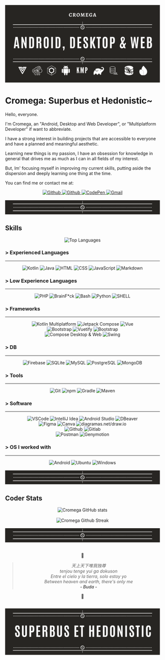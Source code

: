 <div align="center">
  <img src="https://github.com/cromega08/Cromega08/blob/main/imgs/Cromega_Banner.png?raw=true" alt="Cromega Banner"/>
</div>

# Cromega: Superbus et Hedonistic~

Hello, everyone.

I'm Cromega, an "Android, Desktop and Web Developer", or "Multiplatform Developer" if want to abbreviate.

I have a strong interest in building projects that are accessible to everyone and have a planned and meaningful aesthetic.

Learning new things is my passion, I have an obsession for knowledge in general that drives me as much as I can in all fields of my interest.

But, Im' focusing myself in improving my current skills, putting aside the dispersion and deeply learning one thing at the time.

You can find me or contact me at:

<div align="center">
  <a href="https://www.github.com/cromega08" target="_blank" rel="noreferrer">
    <img src="https://img.shields.io/badge/-Github-720404?logo=github&logoColor=000000&color=FFFFFF&labelColor=FFFFFF&style=for-the-badge&logoWidth=50" alt="Github">
  </a>
  <a href="https://www.linkedin.com/in/crjrg/" target="_blank" rel="noreferrer">
    <img src="https://img.shields.io/badge/-LinkedIn-720404?logo=linkedin&logoColor=000000&color=FFFFFF&labelColor=FFFFFF&style=for-the-badge&logoWidth=50" alt="Github">
  </a>
  <a href="https://www.codepen.io/cromega08" target="_blank" rel="noreferrer">
    <img src="https://img.shields.io/badge/-CodePen-720404?logo=codepen&logoColor=000000&color=FFFFFF&labelColor=FFFFFF&style=for-the-badge&logoWidth=50" alt="CodePen">
  </a>
  <a href="mailto:cr.jrg08@gmail.com" target="_blank" rel="noreferrer">
    <img src="https://img.shields.io/badge/-cr.jrg08@gmail.com-720404?logo=gmail&logoColor=000000&color=FFFFFF&labelColor=FFFFFF&style=for-the-badge&logoWidth=50" alt="Gmail">
  </a>
</div>

</br>

<div align="center">
  <img src="https://github.com/cromega08/Cromega08/blob/main/imgs/breakpoint.png?raw=true" alt="Breakpoint"/>
</div>

## Skills

<div align="center">
      <img src="https://github-readme-stats.vercel.app/api/top-langs/?username=cromega08&theme=dark&show_icons=true&hide_border=false&layout=compact" alt="Top Languages">
</div>

### > Experienced Languages 
---

<div align="center">
  <img src="https://img.shields.io/badge/-Kotlin-720404?logo=kotlin&logoColor=000000&color=FFFFFF&labelColor=FFFFFF&style=for-the-badge&logoWidth=50" alt="Kotlin">
  <img src="https://img.shields.io/badge/-Java-720404?logo=openjdk&logoColor=000000&color=FFFFFF&labelColor=FFFFFF&style=for-the-badge&logoWidth=50" alt="Java">
  <img src="https://img.shields.io/badge/-HTML-720404?logo=html5&logoColor=000000&color=FFFFFF&labelColor=FFFFFF&style=for-the-badge&logoWidth=50" alt="HTML">
  <img src="https://img.shields.io/badge/-CSS-720404?logo=css3&logoColor=000000&color=FFFFFF&labelColor=FFFFFF&style=for-the-badge&logoWidth=50" alt="CSS">
  <img src="https://img.shields.io/badge/-JavaScript-720404?logo=javascript&logoColor=000000&color=FFFFFF&labelColor=FFFFFF&style=for-the-badge&logoWidth=50" alt="JavaScript">
  <img src="https://img.shields.io/badge/-Markdown-720404?logo=markdown&logoColor=000000&color=FFFFFF&labelColor=FFFFFF&style=for-the-badge&logoWidth=50" alt="Markdown">
</div>

### > Low Experience Languages
---

<div align="center">
  <img src="https://img.shields.io/badge/-PHP-720404?logo=php&logoColor=000000&color=FFFFFF&labelColor=FFFFFF&style=for-the-badge&logoWidth=50" alt="PHP">
  <img src="https://img.shields.io/badge/-BrainF*ck-720404?logo=brainfuck&logoColor=000000&color=FFFFFF&labelColor=FFFFFF&style=for-the-badge&logoWidth=50" alt="BrainF*ck">
  <img src="https://img.shields.io/badge/-Bash-720404?logo=gnubash&logoColor=000000&color=FFFFFF&labelColor=FFFFFF&style=for-the-badge&logoWidth=50" alt="Bash">
  <img src="https://img.shields.io/badge/-Python-720404?logo=python&logoColor=000000&color=FFFFFF&labelColor=FFFFFF&style=for-the-badge&logoWidth=50" alt="Python">
  <img src="https://img.shields.io/badge/-SHELL-720404?style=for-the-badge&logoColor=000000&color=FFFFFF&labelColor=FFFFFF&logoWidth=50" alt="SHELL">
</div>

### > Frameworks
---

<div align="center">
  <img src="https://img.shields.io/badge/-Kotlin Multiplatform-720404?logo=kotlin&logoColor=000000&color=FFFFFF&labelColor=FFFFFF&style=for-the-badge&logoWidth=50" alt="Kotlin Multiplatform">
  <img src="https://img.shields.io/badge/-Jetpack Compose-720404?logo=jetpackcompose&logoColor=000000&color=FFFFFF&labelColor=FFFFFF&style=for-the-badge&logoWidth=50" alt="Jetpack Compose">
  <img src="https://img.shields.io/badge/-Vue-720404?logo=vue.js&logoColor=000000&color=FFFFFF&labelColor=FFFFFF&style=for-the-badge&logoWidth=50" alt="Vue">
  </br>
  <img src="https://img.shields.io/badge/-Material Design-720404?logo=materialdesign&&logoColor=000000&color=FFFFFF&labelColor=FFFFFF&style=for-the-badge&logoWidth=50" alt="Bootstrap">
  <img src="https://img.shields.io/badge/-Vuetify-720404?logo=vuetify&logoColor=000000&color=FFFFFF&labelColor=FFFFFF&style=for-the-badge&logoWidth=50" alt="Vuetify">
  <img src="https://img.shields.io/badge/-Bootstrap-720404?logo=bootstrap&logoColor=000000&color=FFFFFF&labelColor=FFFFFF&style=for-the-badge&logoWidth=50" alt="Bootstrap">
  </br>
  <img src="https://img.shields.io/badge/-Compose Desktop & Web-720404?logo=jetpackcompose&logoColor=000000&color=FFFFFF&labelColor=FFFFFF&style=for-the-badge&logoWidth=50" alt="Compose Desktop & Web">
  <img src="https://img.shields.io/badge/-Swing-720404?logo=openjdk&logoColor=000000&color=FFFFFF&labelColor=FFFFFF&style=for-the-badge&logoWidth=50" alt="Swing">
</div>

### > DB
---

<div align="center">
  <img src="https://img.shields.io/badge/-Firebase-720404?logo=firebase&logoColor=000000&color=FFFFFF&labelColor=FFFFFF&style=for-the-badge&logoWidth=50" alt="Firebase">
  <img src="https://img.shields.io/badge/-SQLite-720404?logo=sqlite&logoColor=000000&color=FFFFFF&labelColor=FFFFFF&style=for-the-badge&logoWidth=50" alt="SQLite">
  <img src="https://img.shields.io/badge/-MySQL-720404?logo=mysql&logoColor=000000&color=FFFFFF&labelColor=FFFFFF&style=for-the-badge&logoWidth=50" alt="MySQL">
  <img src="https://img.shields.io/badge/-PostgreSQL-720404?logo=postgresql&logoColor=000000&color=FFFFFF&labelColor=FFFFFF&style=for-the-badge&logoWidth=50" alt="PostgreSQL">
  <img src="https://img.shields.io/badge/-MongoDB-720404?logo=mongodb&logoColor=000000&color=FFFFFF&labelColor=FFFFFF&style=for-the-badge&logoWidth=50" alt="MongoDB">
</div>

### > Tools
---

<div align="center">
  <img src="https://img.shields.io/badge/-Git-720404?logo=git&logoColor=000000&color=FFFFFF&labelColor=FFFFFF&style=for-the-badge&logoWidth=50" alt="Git">
  <img src="https://img.shields.io/badge/-npm-720404?logo=npm&logoColor=000000&color=FFFFFF&labelColor=FFFFFF&style=for-the-badge&logoWidth=50" alt="npm">
  <img src="https://img.shields.io/badge/-Gradle-720404?logo=gradle&logoColor=000000&color=FFFFFF&labelColor=FFFFFF&style=for-the-badge&logoWidth=50" alt="Gradle">
  <img src="https://img.shields.io/badge/-Maven-720404?logo=apache maven&logoColor=000000&color=FFFFFF&labelColor=FFFFFF&style=for-the-badge&logoWidth=50" alt="Maven">
</div>

### > Software
---

<div align="center">
  <img src="https://img.shields.io/badge/-VSCode-720404?logo=visual studio code&logoColor=000000&color=FFFFFF&labelColor=FFFFFF&style=for-the-badge&logoWidth=50" alt="VSCode">
  <img src="https://img.shields.io/badge/-IntelliJ Idea-720404?logo=intellij idea&logoColor=000000&color=FFFFFF&labelColor=FFFFFF&style=for-the-badge&logoWidth=50" alt="IntelliJ Idea">
  <img src="https://img.shields.io/badge/-Android Studio-720404?logo=android studio&logoColor=000000&color=FFFFFF&labelColor=FFFFFF&style=for-the-badge&logoWidth=50" alt="Android Studio">
  <img src="https://img.shields.io/badge/-DBeaver-720404?logo=dbeavercode&logoColor=000000&color=FFFFFF&labelColor=FFFFFF&style=for-the-badge&logoWidth=50" alt="DBeaver">
  <br/>
  <img src="https://img.shields.io/badge/-Figma-720404?logo=figma&logoColor=000000&color=FFFFFF&labelColor=FFFFFF&style=for-the-badge&logoWidth=50" alt="Figma">
  <img src="https://img.shields.io/badge/-Canva-720404?logo=canva&logoColor=000000&color=FFFFFF&labelColor=FFFFFF&style=for-the-badge&logoWidth=50" alt="Canva">
  <img src="https://img.shields.io/badge/-diagrams.net/draw.io-720404?logo=diagrams.net&logoColor=000000&color=FFFFFF&labelColor=FFFFFF&style=for-the-badge&logoWidth=50" alt="diagramas.net/draw.io">
  <br/>
  <img src="https://img.shields.io/badge/-Github-720404?logo=github&logoColor=000000&color=FFFFFF&labelColor=FFFFFF&style=for-the-badge&logoWidth=50" alt="Github">
  <img src="https://img.shields.io/badge/-Gitlab-720404?logo=gitlab&logoColor=000000&color=FFFFFF&labelColor=FFFFFF&style=for-the-badge&logoWidth=50" alt="Gitlab">
  <br/>
  <img src="https://img.shields.io/badge/-Postman-720404?logo=postman&logoColor=000000&color=FFFFFF&labelColor=FFFFFF&style=for-the-badge&logoWidth=50" alt="Postman">
  <img src="https://img.shields.io/badge/-Genymotion-720404?logo=dbeavercode&logoColor=000000&color=FFFFFF&labelColor=FFFFFF&style=for-the-badge&logoWidth=50" alt="Genymotion">
</div>

### > OS I worked with
---
<div align="center">
  <img src="https://img.shields.io/badge/-Android-720404?logo=android&logoColor=000000&color=FFFFFF&labelColor=FFFFFF&style=for-the-badge&logoWidth=50" alt="Android">
  <img src="https://img.shields.io/badge/-Ubuntu-720404?logo=ubuntu&logoColor=000000&color=FFFFFF&labelColor=FFFFFF&style=for-the-badge&logoWidth=50" alt="Ubuntu">
  <img src="https://img.shields.io/badge/-Windows-720404?logo=windows&logoColor=000000&color=FFFFFF&labelColor=FFFFFF&style=for-the-badge&logoWidth=50" alt="Windows">
</div>

</br>

<div align="center">
  <img src="https://github.com/cromega08/Cromega08/blob/main/imgs/breakpoint.png?raw=true" alt="Breakpoint"/>
</div>

## Coder Stats

<div align="center">
  <img src="https://github-readme-stats.vercel.app/api?username=cromega08&theme=dark&show_icons=true&hide_border=false&count_private=false" alt="Cromega GitHub stats" />
</div>

</br>

<div align="center">
  <img src="https://github-readme-streak-stats.herokuapp.com/?user=cromega08&theme=dark&hide_border=false" alt="Cromega Github Streak"/>
</div>

</br>

<div align="center">
  <img src="https://github.com/cromega08/Cromega08/blob/main/imgs/breakpoint.png?raw=true" alt="Breakpoint"/>
</div>

</br>

<div align="center">
  
👑

> _天上天下唯我独尊_ <br/> _tenjou tenge yui ga dokuson_ <br/> _Entre el cielo y la tierra, solo estoy yo_ <br/> _Between heaven and earth, there's only me_ <br/> **- _Buda_ -**<br/>

👹
</div>

</br>

<div align="center">
  <img src="https://github.com/cromega08/Cromega08/blob/main/imgs/Footer.png?raw=true" alt="Cromega Footer"/>
</div>

